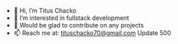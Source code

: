 - 👋 Hi, I’m Titus Chacko
- 👀 I’m interested in fullstack development 
- 💞️ Would be glad to contribute on any projects
- 📫 Reach me at: tituschacko70@gmail.com
Update 500


<!---
titushere/titushere is a ✨ special ✨ repository because its `README.md` (this file) appears on your GitHub profile.
You can click the Preview link to take a look at your changes.
--->
